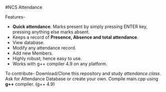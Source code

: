 #NCS Attendance

Features-

* **Quick attendance**. Marks present by simply pressing ENTER key, pressing anything else marks absent.
* Keeps a record of **Presence, Absence and total attendance**.
* View database.
* Modify any attendance record.
* Add new Members.
* Highly robust; hence easy to use.
* Works with g++ compiler 4.9 on any platform.

To contribute-
Download/Clone this repository and study _attendance.class_.
Ask for Attendance Database or create your own.
Compile main.cpp using **g++** compiler. (g++ 4.9) 
